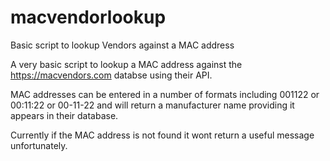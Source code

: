 # macvendorlookup
Basic script to lookup Vendors against a MAC address

A very basic script to lookup a MAC address against the https://macvendors.com databse using their API. 

MAC addresses can be entered in a number of formats including 001122 or 00:11:22 or 00-11-22 and will return a manufacturer name providing it appears in their database.

Currently if the MAC address is not found it wont return a useful message unfortunately.
